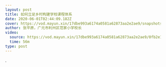```yaml
---
layout: post
title: 如何立足乡村构建学校课程体系
date: 2020-06-01T02:44:09.182Z
cover: https://vod.mayun.xin/17dbe993a6174a0581a62873aa2e2ae9/snapshots/a42bc30916f441e586cd3196b4c933e6-00006.jpg
author: 张平原，广元市利州区范家小学校长
video:
  source: https://vod.mayun.xin/17dbe993a6174a0581a62873aa2e2ae9/0fb2e15661cb40a4b782f43edc542706-a804d3dea56d7532d0fc08a844c74bfa-sd.mp4
  time: 56m
type: post
---
```

.